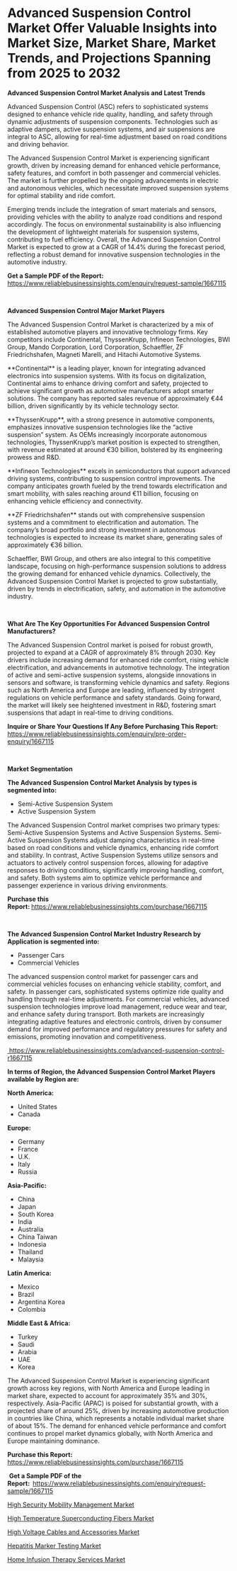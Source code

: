 <p><h1>Advanced Suspension Control Market Offer Valuable Insights into Market Size, Market Share, Market Trends, and Projections Spanning from 2025 to 2032</h1></p><p><strong>Advanced Suspension Control Market Analysis and Latest Trends</strong></p>
<p><p>Advanced Suspension Control (ASC) refers to sophisticated systems designed to enhance vehicle ride quality, handling, and safety through dynamic adjustments of suspension components. Technologies such as adaptive dampers, active suspension systems, and air suspensions are integral to ASC, allowing for real-time adjustment based on road conditions and driving behavior. </p><p>The Advanced Suspension Control Market is experiencing significant growth, driven by increasing demand for enhanced vehicle performance, safety features, and comfort in both passenger and commercial vehicles. The market is further propelled by the ongoing advancements in electric and autonomous vehicles, which necessitate improved suspension systems for optimal stability and ride comfort. </p><p>Emerging trends include the integration of smart materials and sensors, providing vehicles with the ability to analyze road conditions and respond accordingly. The focus on environmental sustainability is also influencing the development of lightweight materials for suspension systems, contributing to fuel efficiency. Overall, the Advanced Suspension Control Market is expected to grow at a CAGR of 14.4% during the forecast period, reflecting a robust demand for innovative suspension technologies in the automotive industry.</p></p>
<p><strong>Get a Sample PDF of the Report:&nbsp;</strong> <a href="https://www.reliablebusinessinsights.com/enquiry/request-sample/1667115?utm_campaign=101&utm_medium=2&utm_source=Github&utm_content=ia&utm_term=08032025&utm_id=advanced-suspension-control">https://www.reliablebusinessinsights.com/enquiry/request-sample/1667115</a></p>
<p>&nbsp;</p>
<p><strong>Advanced Suspension Control Major Market Players</strong></p>
<p><p>The Advanced Suspension Control Market is characterized by a mix of established automotive players and innovative technology firms. Key competitors include Continental, ThyssenKrupp, Infineon Technologies, BWI Group, Mando Corporation, Lord Corporation, Schaeffler, ZF Friedrichshafen, Magneti Marelli, and Hitachi Automotive Systems.</p><p>**Continental** is a leading player, known for integrating advanced electronics into suspension systems. With its focus on digitalization, Continental aims to enhance driving comfort and safety, projected to achieve significant growth as automotive manufacturers adopt smarter solutions. The company has reported sales revenue of approximately €44 billion, driven significantly by its vehicle technology sector.</p><p>**ThyssenKrupp**, with a strong presence in automotive components, emphasizes innovative suspension technologies like the “active suspension” system. As OEMs increasingly incorporate autonomous technologies, ThyssenKrupp’s market position is expected to strengthen, with revenue estimated at around €30 billion, bolstered by its engineering prowess and R&D.</p><p>**Infineon Technologies** excels in semiconductors that support advanced driving systems, contributing to suspension control improvements. The company anticipates growth fueled by the trend towards electrification and smart mobility, with sales reaching around €11 billion, focusing on enhancing vehicle efficiency and connectivity.</p><p>**ZF Friedrichshafen** stands out with comprehensive suspension systems and a commitment to electrification and automation. The company’s broad portfolio and strong investment in autonomous technologies is expected to increase its market share, generating sales of approximately €36 billion.</p><p>Schaeffler, BWI Group, and others are also integral to this competitive landscape, focusing on high-performance suspension solutions to address the growing demand for enhanced vehicle dynamics. Collectively, the Advanced Suspension Control Market is projected to grow substantially, driven by trends in electrification, safety, and automation in the automotive industry.</p></p>
<p>&nbsp;</p>
<p><strong>What Are The Key Opportunities For Advanced Suspension Control Manufacturers?</strong></p>
<p><p>The Advanced Suspension Control market is poised for robust growth, projected to expand at a CAGR of approximately 8% through 2030. Key drivers include increasing demand for enhanced ride comfort, rising vehicle electrification, and advancements in automotive technology. The integration of active and semi-active suspension systems, alongside innovations in sensors and software, is transforming vehicle dynamics and safety. Regions such as North America and Europe are leading, influenced by stringent regulations on vehicle performance and safety standards. Going forward, the market will likely see heightened investment in R&D, fostering smart suspensions that adapt in real-time to driving conditions.</p></p>
<p><strong>Inquire or Share Your Questions If Any Before Purchasing This Report:</strong> <a href="https://www.reliablebusinessinsights.com/enquiry/pre-order-enquiry/1667115?utm_campaign=101&utm_medium=2&utm_source=Github&utm_content=ia&utm_term=08032025&utm_id=advanced-suspension-control">https://www.reliablebusinessinsights.com/enquiry/pre-order-enquiry/1667115</a></p>
<p>&nbsp;</p>
<p><strong>Market Segmentation</strong></p>
<p><strong>The Advanced Suspension Control Market Analysis by types is segmented into:</strong></p>
<p><ul><li>Semi-Active Suspension System</li><li>Active Suspension System</li></ul></p>
<p><p>The Advanced Suspension Control market comprises two primary types: Semi-Active Suspension Systems and Active Suspension Systems. Semi-Active Suspension Systems adjust damping characteristics in real-time based on road conditions and vehicle dynamics, enhancing ride comfort and stability. In contrast, Active Suspension Systems utilize sensors and actuators to actively control suspension forces, allowing for adaptive responses to driving conditions, significantly improving handling, comfort, and safety. Both systems aim to optimize vehicle performance and passenger experience in various driving environments.</p></p>
<p><strong>Purchase this Report:&nbsp;</strong><a href="https://www.reliablebusinessinsights.com/purchase/1667115?utm_campaign=101&utm_medium=2&utm_source=Github&utm_content=ia&utm_term=08032025&utm_id=advanced-suspension-control">https://www.reliablebusinessinsights.com/purchase/1667115</a></p>
<p>&nbsp;</p>
<p><strong>The Advanced Suspension Control Market Industry Research by Application is segmented into:</strong></p>
<p><ul><li>Passenger Cars</li><li>Commercial Vehicles</li></ul></p>
<p><p>The advanced suspension control market for passenger cars and commercial vehicles focuses on enhancing vehicle stability, comfort, and safety. In passenger cars, sophisticated systems optimize ride quality and handling through real-time adjustments. For commercial vehicles, advanced suspension technologies improve load management, reduce wear and tear, and enhance safety during transport. Both markets are increasingly integrating adaptive features and electronic controls, driven by consumer demand for improved performance and regulatory pressures for safety and emissions, promoting innovation and competitiveness.</p></p>
<p><a href="https://www.reliablebusinessinsights.com/advanced-suspension-control-r1667115?utm_campaign=101&utm_medium=2&utm_source=Github&utm_content=ia&utm_term=08032025&utm_id=advanced-suspension-control">&nbsp;https://www.reliablebusinessinsights.com/advanced-suspension-control-r1667115</a></p>
<p><strong>In terms of Region, the Advanced Suspension Control Market Players available by Region are:</strong></p>
<p>
    <p> <strong> North America: </strong>
        <ul>
            <li>United States</li>
            <li>Canada</li>
        </ul>
        </p> 
    <p> <strong> Europe: </strong>
        <ul>
            <li>Germany</li>
            <li>France</li>
            <li>U.K.</li>
            <li>Italy</li>
            <li>Russia</li>
        </ul>
        </p> 
    <p> <strong> Asia-Pacific: </strong>
        <ul>
            <li>China</li>
            <li>Japan</li>
            <li>South Korea</li>
            <li>India</li>
            <li>Australia</li>
            <li>China Taiwan</li>
            <li>Indonesia</li>
            <li>Thailand</li>
            <li>Malaysia</li>
        </ul>
        </p> 
    <p> <strong> Latin America: </strong>
        <ul>
            <li>Mexico</li>
            <li>Brazil</li>
            <li>Argentina Korea</li>
            <li>Colombia</li>
        </ul>
        </p> 
    <p> <strong> Middle East & Africa: </strong>
        <ul>
            <li>Turkey</li>
            <li>Saudi</li>
            <li>Arabia</li>
            <li>UAE</li>
            <li>Korea</li>
        </ul>
    </p>
    </p>
<p><p>The Advanced Suspension Control Market is experiencing significant growth across key regions, with North America and Europe leading in market share, expected to account for approximately 35% and 30%, respectively. Asia-Pacific (APAC) is poised for substantial growth, with a projected share of around 25%, driven by increasing automotive production in countries like China, which represents a notable individual market share of about 15%. The demand for enhanced vehicle performance and comfort continues to propel market dynamics globally, with North America and Europe maintaining dominance.</p></p>
<p><strong>Purchase this Report: </strong><a href="https://www.reliablebusinessinsights.com/purchase/1667115?utm_campaign=101&utm_medium=2&utm_source=Github&utm_content=ia&utm_term=08032025&utm_id=advanced-suspension-control">https://www.reliablebusinessinsights.com/purchase/1667115</a></p>
<p>&nbsp;<strong>Get a Sample PDF of the Report:&nbsp;&nbsp;</strong><a href="https://www.reliablebusinessinsights.com/enquiry/request-sample/1667115?utm_campaign=101&utm_medium=2&utm_source=Github&utm_content=ia&utm_term=08032025&utm_id=advanced-suspension-control">https://www.reliablebusinessinsights.com/enquiry/request-sample/1667115</a></p>
<p><strong></strong></p>
<p><p><a href="https://github.com/zymerivarrik6/Market-Research-Report-List-1/blob/main/high-security-mobility-management-market.md?utm_campaign=101&utm_medium=2&utm_source=Github&utm_content=ia&utm_term=08032025&utm_id=advanced-suspension-control">High Security Mobility Management Market</a></p><p><a href="https://github.com/messonmengen75/Market-Research-Report-List-1/blob/main/high-temperature-superconducting-fibers-market.md?utm_campaign=101&utm_medium=2&utm_source=Github&utm_content=ia&utm_term=08032025&utm_id=advanced-suspension-control">High Temperature Superconducting Fibers Market</a></p><p><a href="https://github.com/saimntamiki/Market-Research-Report-List-1/blob/main/high-voltage-cables-and-accessories-market.md?utm_campaign=101&utm_medium=2&utm_source=Github&utm_content=ia&utm_term=08032025&utm_id=advanced-suspension-control">High Voltage Cables and Accessories Market</a></p><p><a href="https://github.com/djihencygnel74/Market-Research-Report-List-1/blob/main/hepatitis-marker-testing-market.md?utm_campaign=101&utm_medium=2&utm_source=Github&utm_content=ia&utm_term=08032025&utm_id=advanced-suspension-control">Hepatitis Marker Testing Market</a></p><p><a href="https://github.com/bocksovers0r/Market-Research-Report-List-1/blob/main/home-infusion-therapy-services-market.md?utm_campaign=101&utm_medium=2&utm_source=Github&utm_content=ia&utm_term=08032025&utm_id=advanced-suspension-control">Home Infusion Therapy Services Market</a></p></p>